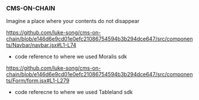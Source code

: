 ### CMS-ON-CHAIN

Imagine a place where your contents do not disappear

https://github.com/luke-song/cms-on-chain/blob/e146d6e9cd01e0efc21086754594b3b294dce647/src/components/Navbar/navbar.jsx#L1-L74
- code reference to where we used Moralis sdk

https://github.com/luke-song/cms-on-chain/blob/e146d6e9cd01e0efc21086754594b3b294dce647/src/components/Form/form.jsx#L1-L279
- code referecne to where we used Tableland sdk
